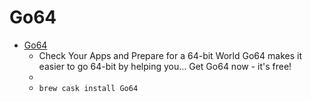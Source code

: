 # Go64
- [Go64](https://www.stclairsoft.com/Go64/)
  -  Check Your Apps and Prepare for a 64-bit World Go64 makes it easier to go 64-bit by helping you… Get Go64 now - it's free!
  - 
  - `brew cask install Go64`

